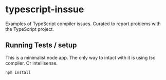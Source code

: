 
# typescript-inssue

Examples of TypeScript compiler issues.
Curated to report problems with the TypeScript project.


## Running Tests / setup

This is a minimalist node app. The only way to intact with it is using _tsc_ compiler.
Or intellisense.

```
npm install
```
